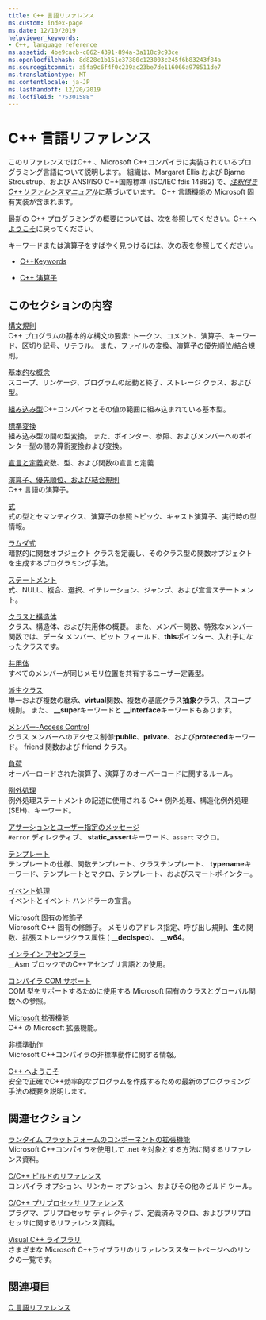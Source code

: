 ```yaml
---
title: C++ 言語リファレンス
ms.custom: index-page
ms.date: 12/10/2019
helpviewer_keywords:
- C++, language reference
ms.assetid: 4be9cacb-c862-4391-894a-3a118c9c93ce
ms.openlocfilehash: 8d828c1b151e37380c123003c245f6b83243f84a
ms.sourcegitcommit: a5fa9c6f4f0c239ac23be7de116066a978511de7
ms.translationtype: MT
ms.contentlocale: ja-JP
ms.lasthandoff: 12/20/2019
ms.locfileid: "75301588"
---
```

# <a name="c-language-reference"></a>C++ 言語リファレンス

このリファレンスではC++ 、Microsoft C++コンパイラに実装されているプログラミング言語について説明します。 組織は、Margaret Ellis および Bjarne Stroustrup、および ANSI/ISO C++国際標準 (ISO/IEC fdis 14882) で、[*注釈付きC++リファレンスマニュアル*](http://www.stroustrup.com/arm.html)に基づいています。 C++ 言語機能の Microsoft 固有実装が含まれます。

最新の C++ プログラミングの概要については、次を参照してください。[C++ へようこそ](welcome-back-to-cpp-modern-cpp.md)に戻ってください。

キーワードまたは演算子をすばやく見つけるには、次の表を参照してください。

- [C++Keywords](../cpp/keywords-cpp.md)

- [C++ 演算子](../cpp/cpp-built-in-operators-precedence-and-associativity.md)

## <a name="in-this-section"></a>このセクションの内容

[構文規則](../cpp/lexical-conventions.md)<br/>
C++ プログラムの基本的な構文の要素: トークン、コメント、演算子、キーワード、区切り記号、リテラル。 また、ファイルの変換、演算子の優先順位/結合規則。

[基本的な概念](../cpp/basic-concepts-cpp.md)<br/>
スコープ、リンケージ、プログラムの起動と終了、ストレージ クラス、および型。

[組み込み型](fundamental-types-cpp.md)C++コンパイラとその値の範囲に組み込まれている基本型。

[標準変換](../cpp/standard-conversions.md)<br/>
組み込み型の間の型変換。 また、ポインター、参照、およびメンバーへのポインター型の間の算術変換および変換。

[宣言と定義](declarations-and-definitions-cpp.md)変数、型、および関数の宣言と定義

[演算子、優先順位、および結合規則](../cpp/cpp-built-in-operators-precedence-and-associativity.md)<br/>
C++ 言語の演算子。

[式](../cpp/expressions-cpp.md)<br/>
式の型とセマンティクス、演算子の参照トピック、キャスト演算子、実行時の型情報。

[ラムダ式](../cpp/lambda-expressions-in-cpp.md)<br/>
暗黙的に関数オブジェクト クラスを定義し、そのクラス型の関数オブジェクトを生成するプログラミング手法。

[ステートメント](../cpp/statements-cpp.md)<br/>
式、NULL、複合、選択、イテレーション、ジャンプ、および宣言ステートメント。

[クラスと構造体](../cpp/classes-and-structs-cpp.md)<br/>
クラス、構造体、および共用体の概要。 また、メンバー関数、特殊なメンバー関数では、データ メンバー、ビット フィールド、**this**ポインター、入れ子になったクラスです。

[共用体](unions.md)<br/>
すべてのメンバーが同じメモリ位置を共有するユーザー定義型。

[派生クラス](../cpp/inheritance-cpp.md)<br/>
単一および複数の継承、**virtual**関数、複数の基底クラス**抽象**クラス、スコープ規則。 また、 **__super**キーワードと **__interface**キーワードもあります。

[メンバー-Access Control](../cpp/member-access-control-cpp.md)<br/>
クラス メンバーへのアクセス制御:**public**、**private**、および**protected**キーワード。 friend 関数および friend クラス。

[負荷](operator-overloading.md)<br/>
オーバーロードされた演算子、演算子のオーバーロードに関するルール。

[例外処理](../cpp/exception-handling-in-visual-cpp.md)<br/>
例外処理ステートメントの記述に使用される C++ 例外処理、構造化例外処理 (SEH)、キーワード。

[アサーションとユーザー指定のメッセージ](../cpp/assertion-and-user-supplied-messages-cpp.md)<br/>
`#error` ディレクティブ、 **static_assert**キーワード、`assert` マクロ。

[テンプレート](../cpp/templates-cpp.md)<br/>
テンプレートの仕様、関数テンプレート、クラステンプレート、 **typename**キーワード、テンプレートとマクロ、テンプレート、およびスマートポインター。

[イベント処理](../cpp/event-handling.md)<br/>
イベントとイベント ハンドラーの宣言。

[Microsoft 固有の修飾子](../cpp/microsoft-specific-modifiers.md)<br/>
Microsoft C++ 固有の修飾子。 メモリのアドレス指定、呼び出し規則、**生**の関数、拡張ストレージクラス属性 ( **__declspec**)、 **__w64**。

[インライン アセンブラー](../assembler/inline/inline-assembler.md)<br/>
__Asm ブロックでのC++アセンブリ言語との使用。

[コンパイラ COM サポート](../cpp/compiler-com-support.md)<br/>
COM 型をサポートするために使用する Microsoft 固有のクラスとグローバル関数への参照。

[Microsoft 拡張機能](../cpp/microsoft-extensions.md)<br/>
C++ の Microsoft 拡張機能。

[非標準動作](../cpp/nonstandard-behavior.md)<br/>
Microsoft C++コンパイラの非標準動作に関する情報。

[C++ へようこそ](welcome-back-to-cpp-modern-cpp.md)<br/>
安全で正確でC++効率的なプログラムを作成するための最新のプログラミング手法の概要を説明します。

## <a name="related-sections"></a>関連セクション

[ランタイム プラットフォームのコンポーネントの拡張機能](../extensions/component-extensions-for-runtime-platforms.md)<br/>
Microsoft C++コンパイラを使用して .net を対象とする方法に関するリファレンス資料。

[C/C++ ビルドのリファレンス](../build/reference/c-cpp-building-reference.md)<br/>
コンパイラ オプション、リンカー オプション、およびその他のビルド ツール。

[C/C++ プリプロセッサ リファレンス](../preprocessor/c-cpp-preprocessor-reference.md)<br/>
プラグマ、プリプロセッサ ディレクティブ、定義済みマクロ、およびプリプロセッサに関するリファレンス資料。

[Visual C++ ライブラリ](../standard-library/cpp-standard-library-reference.md)<br/>
さまざまな Microsoft C++ライブラリのリファレンススタートページへのリンクの一覧です。

## <a name="see-also"></a>関連項目

[C 言語リファレンス](../c-language/c-language-reference.md)
